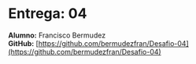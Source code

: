 # Entrega: 04

**Alumno:** Francisco Bermudez  
**GitHub:** [https://github.com/bermudezfran/Desafio-04](https://github.com/bermudezfran/Desafio-04)  

